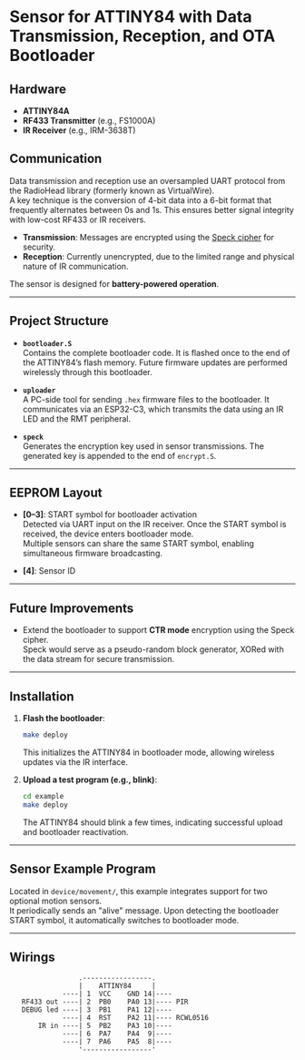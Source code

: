 # Sensor for ATTINY84 with Data Transmission, Reception, and OTA Bootloader

## Hardware

- **ATTINY84A**
- **RF433 Transmitter** (e.g., FS1000A)
- **IR Receiver** (e.g., IRM-3638T)

## Communication

Data transmission and reception use an oversampled UART protocol from the RadioHead library (formerly known as VirtualWire).  
A key technique is the conversion of 4-bit data into a 6-bit format that frequently alternates between 0s and 1s. This ensures better signal integrity with low-cost RF433 or IR receivers.

- **Transmission**: Messages are encrypted using the [Speck cipher](https://www.cryptolux.org/index.php/FELICS) for security.
- **Reception**: Currently unencrypted, due to the limited range and physical nature of IR communication.

The sensor is designed for **battery-powered operation**.

---

## Project Structure

- **`bootloader.S`**  
  Contains the complete bootloader code. It is flashed once to the end of the ATTINY84’s flash memory. Future firmware updates are performed wirelessly through this bootloader.

- **`uploader`**  
  A PC-side tool for sending `.hex` firmware files to the bootloader. It communicates via an ESP32-C3, which transmits the data using an IR LED and the RMT peripheral.

- **`speck`**  
  Generates the encryption key used in sensor transmissions. The generated key is appended to the end of `encrypt.S`.

---

## EEPROM Layout

- **[0–3]**: START symbol for bootloader activation  
  Detected via UART input on the IR receiver. Once the START symbol is received, the device enters bootloader mode.  
  Multiple sensors can share the same START symbol, enabling simultaneous firmware broadcasting.

- **[4]**: Sensor ID

---

## Future Improvements

- Extend the bootloader to support **CTR mode** encryption using the Speck cipher.  
  Speck would serve as a pseudo-random block generator, XORed with the data stream for secure transmission.

---

## Installation

1. **Flash the bootloader**:
   ```sh
   make deploy
   ```
   This initializes the ATTINY84 in bootloader mode, allowing wireless updates via the IR interface.

2. **Upload a test program (e.g., blink)**:
   ```sh
   cd example
   make deploy
   ```
   The ATTINY84 should blink a few times, indicating successful upload and bootloader reactivation.

---

## Sensor Example Program

Located in `device/movement/`, this example integrates support for two optional motion sensors.  
It periodically sends an "alive" message. Upon detecting the bootloader START symbol, it automatically switches to bootloader mode.

---

## Wirings

```
                 .-----------------.
                 |    ATTINY84     |
             ----| 1  VCC    GND 14|---- 
   RF433 out ----| 2  PB0    PA0 13|---- PIR
   DEBUG led ----| 3  PB1    PA1 12|---- 
             ----| 4  RST    PA2 11|---- RCWL0516
       IR in ----| 5  PB2    PA3 10|---- 
             ----| 6  PA7    PA4  9|---- 
             ----| 7  PA6    PA5  8|---- 
                 '-----------------'
```

